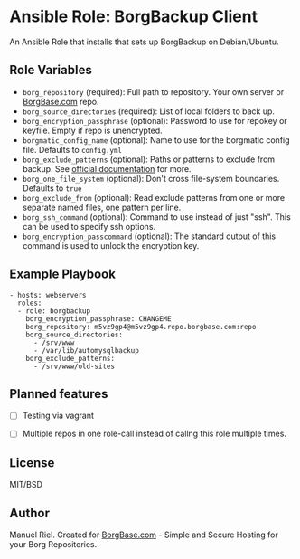 # Ansible Role: BorgBackup Client

An Ansible Role that installs that sets up BorgBackup on Debian/Ubuntu.

## Role Variables

- `borg_repository` (required): Full path to repository. Your own server or [BorgBase.com](https://www.borgbase.com) repo.
- `borg_source_directories` (required): List of local folders to back up.
- `borg_encryption_passphrase` (optional): Password to use for repokey or keyfile. Empty if repo is unencrypted.
- `borgmatic_config_name` (optional): Name to use for the borgmatic config file. Defaults to `config.yml`
- `borg_exclude_patterns` (optional): Paths or patterns to exclude from backup. See [official documentation](https://borgbackup.readthedocs.io/en/stable/usage/help.html#borg-help-patterns) for more.
- `borg_one_file_system` (optional): Don't cross file-system boundaries. Defaults to `true`
- `borg_exclude_from` (optional): Read exclude patterns from one or more separate named files, one pattern per line.
- `borg_ssh_command` (optional): Command to use instead of just "ssh". This can be used to specify ssh options.
- `borg_encryption_passcommand` (optional): The standard output of this command is used to unlock the encryption key.

## Example Playbook

```
- hosts: webservers
  roles:
  - role: borgbackup
    borg_encryption_passphrase: CHANGEME
    borg_repository: m5vz9gp4@m5vz9gp4.repo.borgbase.com:repo
    borg_source_directories:
      - /srv/www
      - /var/lib/automysqlbackup
    borg_exclude_patterns:
      - /srv/www/old-sites
```

## Planned features
- [ ] Testing via vagrant
- [ ] Multiple repos in one role-call instead of callng this role multiple times.


## License

MIT/BSD

## Author

Manuel Riel. Created for [BorgBase.com](https://www.borgbase.com) - Simple and Secure Hosting for your Borg Repositories.
